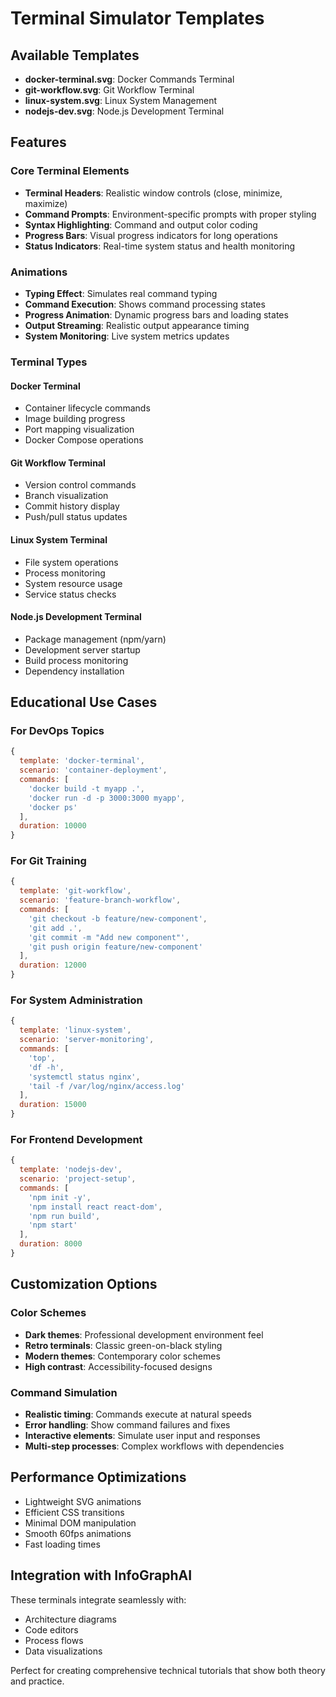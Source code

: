 # Terminal Simulator Templates

## Available Templates

- **docker-terminal.svg**: Docker Commands Terminal
- **git-workflow.svg**: Git Workflow Terminal
- **linux-system.svg**: Linux System Management
- **nodejs-dev.svg**: Node.js Development Terminal

## Features

### Core Terminal Elements
- **Terminal Headers**: Realistic window controls (close, minimize, maximize)
- **Command Prompts**: Environment-specific prompts with proper styling
- **Syntax Highlighting**: Command and output color coding
- **Progress Bars**: Visual progress indicators for long operations
- **Status Indicators**: Real-time system status and health monitoring

### Animations
- **Typing Effect**: Simulates real command typing
- **Command Execution**: Shows command processing states
- **Progress Animation**: Dynamic progress bars and loading states
- **Output Streaming**: Realistic output appearance timing
- **System Monitoring**: Live system metrics updates

### Terminal Types

#### Docker Terminal
- Container lifecycle commands
- Image building progress
- Port mapping visualization
- Docker Compose operations

#### Git Workflow Terminal  
- Version control commands
- Branch visualization
- Commit history display
- Push/pull status updates

#### Linux System Terminal
- File system operations
- Process monitoring
- System resource usage
- Service status checks

#### Node.js Development Terminal
- Package management (npm/yarn)
- Development server startup
- Build process monitoring
- Dependency installation

## Educational Use Cases

### For DevOps Topics
```javascript
{
  template: 'docker-terminal',
  scenario: 'container-deployment',
  commands: [
    'docker build -t myapp .',
    'docker run -d -p 3000:3000 myapp',
    'docker ps'
  ],
  duration: 10000
}
```

### For Git Training
```javascript
{
  template: 'git-workflow',
  scenario: 'feature-branch-workflow',
  commands: [
    'git checkout -b feature/new-component',
    'git add .',
    'git commit -m "Add new component"',
    'git push origin feature/new-component'
  ],
  duration: 12000
}
```

### For System Administration
```javascript
{
  template: 'linux-system',
  scenario: 'server-monitoring',
  commands: [
    'top',
    'df -h', 
    'systemctl status nginx',
    'tail -f /var/log/nginx/access.log'
  ],
  duration: 15000
}
```

### For Frontend Development
```javascript
{
  template: 'nodejs-dev',
  scenario: 'project-setup',
  commands: [
    'npm init -y',
    'npm install react react-dom',
    'npm run build',
    'npm start'
  ],
  duration: 8000
}
```

## Customization Options

### Color Schemes
- **Dark themes**: Professional development environment feel
- **Retro terminals**: Classic green-on-black styling
- **Modern themes**: Contemporary color schemes
- **High contrast**: Accessibility-focused designs

### Command Simulation
- **Realistic timing**: Commands execute at natural speeds
- **Error handling**: Show command failures and fixes
- **Interactive elements**: Simulate user input and responses
- **Multi-step processes**: Complex workflows with dependencies

## Performance Optimizations

- Lightweight SVG animations
- Efficient CSS transitions
- Minimal DOM manipulation
- Smooth 60fps animations
- Fast loading times

## Integration with InfoGraphAI

These terminals integrate seamlessly with:
- Architecture diagrams
- Code editors
- Process flows
- Data visualizations

Perfect for creating comprehensive technical tutorials that show both theory and practice.
